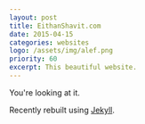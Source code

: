 ```yaml
---
layout: post
title: EithanShavit.com
date: 2015-04-15
categories: websites
logo: /assets/img/alef.png
priority: 60
excerpt: This beautiful website.
---
```

You're looking at it.

Recently rebuilt using [Jekyll](http://jekyllrb.com/).

